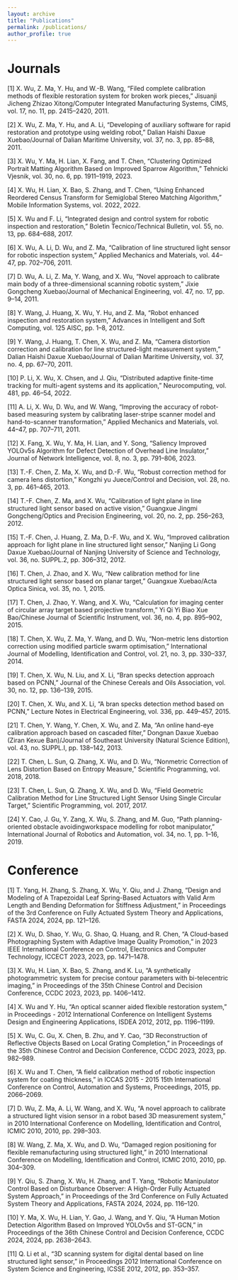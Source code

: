 ```yaml
---
layout: archive
title: "Publications"
permalink: /publications/
author_profile: true
---
```


Journals
======
[1] X. Wu, Z. Ma, Y. Hu, and W.-B. Wang, “Filed complete calibration methods of flexible restoration system for broken work pieces,” Jisuanji Jicheng Zhizao Xitong/Computer Integrated Manufacturing Systems, CIMS, vol. 17, no. 11, pp. 2415–2420, 2011.

[2] X. Wu, Z. Ma, Y. Hu, and A. Li, “Developing of auxiliary software for rapid restoration and prototype using welding robot,” Dalian Haishi Daxue Xuebao/Journal of Dalian Maritime University, vol. 37, no. 3, pp. 85–88, 2011.

[3] X. Wu, Y. Ma, H. Lian, X. Fang, and T. Chen, “Clustering Optimized Portrait Matting Algorithm Based on Improved Sparrow Algorithm,” Tehnicki Vjesnik, vol. 30, no. 6, pp. 1911–1919, 2023.

[4] X. Wu, H. Lian, X. Bao, S. Zhang, and T. Chen, “Using Enhanced Reordered Census Transform for Semiglobal Stereo Matching Algorithm,” Mobile Information Systems, vol. 2022, 2022.


[5] X. Wu and F. Li, “Integrated design and control system for robotic inspection and restoration,” Boletin Tecnico/Technical Bulletin, vol. 55, no. 13, pp. 684–688, 2017.

[6] X. Wu, A. Li, D. Wu, and Z. Ma, “Calibration of line structured light sensor for robotic inspection system,” Applied Mechanics and Materials, vol. 44–47, pp. 702–706, 2011.

[7] D. Wu, A. Li, Z. Ma, Y. Wang, and X. Wu, “Novel approach to calibrate main body of a three-dimensional scanning robotic system,” Jixie Gongcheng Xuebao/Journal of Mechanical Engineering, vol. 47, no. 17, pp. 9–14, 2011.

[8] Y. Wang, J. Huang, X. Wu, Y. Hu, and Z. Ma, “Robot enhanced inspection and restoration system,” Advances in Intelligent and Soft Computing, vol. 125 AISC, pp. 1–8, 2012.

[9] Y. Wang, J. Huang, T. Chen, X. Wu, and Z. Ma, “Camera distortion correction and calibration for line structured-light measurement system,” Dalian Haishi Daxue Xuebao/Journal of Dalian Maritime University, vol. 37, no. 4, pp. 67–70, 2011.

[10] P. Li, X. Wu, X. Chsen, and J. Qiu, “Distributed adaptive finite-time tracking for multi-agent systems and its application,” Neurocomputing, vol. 481, pp. 46–54, 2022.

[11] A. Li, X. Wu, D. Wu, and W. Wang, “Improving the accuracy of robot-based measuring system by calibrating laser-stripe scanner model and hand-to-scanner transformation,” Applied Mechanics and Materials, vol. 44–47, pp. 707–711, 2011.

[12] X. Fang, X. Wu, Y. Ma, H. Lian, and Y. Song, “Saliency Improved YOLOv5s Algorithm for Defect Detection of Overhead Line Insulator,” Journal of Network Intelligence, vol. 8, no. 3, pp. 791–806, 2023.

[13] T.-F. Chen, Z. Ma, X. Wu, and D.-F. Wu, “Robust correction method for camera lens distortion,” Kongzhi yu Juece/Control and Decision, vol. 28, no. 3, pp. 461–465, 2013.

[14] T.-F. Chen, Z. Ma, and X. Wu, “Calibration of light plane in line structured light sensor based on active vision,” Guangxue Jingmi Gongcheng/Optics and Precision Engineering, vol. 20, no. 2, pp. 256–263, 2012.

[15] T.-F. Chen, J. Huang, Z. Ma, D.-F. Wu, and X. Wu, “Improved calibration approach for light plane in line structured light sensor,” Nanjing Li Gong Daxue Xuebao/Journal of Nanjing University of Science and Technology, vol. 36, no. SUPPL.2, pp. 306–312, 2012.

[16] T. Chen, J. Zhao, and X. Wu, “New calibration method for line structured light sensor based on planar target,” Guangxue Xuebao/Acta Optica Sinica, vol. 35, no. 1, 2015.

[17] T. Chen, J. Zhao, Y. Wang, and X. Wu, “Calculation for imaging center of circular array target based projective transform,” Yi Qi Yi Biao Xue Bao/Chinese Journal of Scientific Instrument, vol. 36, no. 4, pp. 895–902, 2015.

[18] T. Chen, X. Wu, Z. Ma, Y. Wang, and D. Wu, “Non-metric lens distortion correction using modified particle swarm optimisation,” International Journal of Modelling, Identification and Control, vol. 21, no. 3, pp. 330–337, 2014.

[19] T. Chen, X. Wu, N. Liu, and X. Li, “Bran specks detection approach based on PCNN,” Journal of the Chinese Cereals and Oils Association, vol. 30, no. 12, pp. 136–139, 2015.

[20] T. Chen, X. Wu, and X. Li, “A bran specks detection method based on PCNN,” Lecture Notes in Electrical Engineering, vol. 336, pp. 449–457, 2015.

[21] T. Chen, Y. Wang, Y. Chen, X. Wu, and Z. Ma, “An online hand-eye calibration approach based on cascaded filter,” Dongnan Daxue Xuebao (Ziran Kexue Ban)/Journal of Southeast University (Natural Science Edition), vol. 43, no. SUPPL.I, pp. 138–142, 2013.

[22] T. Chen, L. Sun, Q. Zhang, X. Wu, and D. Wu, “Nonmetric Correction of Lens Distortion Based on Entropy Measure,” Scientific Programming, vol. 2018, 2018.

[23] T. Chen, L. Sun, Q. Zhang, X. Wu, and D. Wu, “Field Geometric Calibration Method for Line Structured Light Sensor Using Single Circular Target,” Scientific Programming, vol. 2017, 2017.

[24] Y. Cao, J. Gu, Y. Zang, X. Wu, S. Zhang, and M. Guo, “Path planning-oriented obstacle avoidingworkspace modelling for robot manipulator,” International Journal of Robotics and Automation, vol. 34, no. 1, pp. 1–16, 2019.


Conference
======
[1] T. Yang, H. Zhang, S. Zhang, X. Wu, Y. Qiu, and J. Zhang, “Design and Modeling of A Trapezoidal Leaf Spring-Based Actuators with Valid Arm Length and Bending Deformation for Stiffness Adjustment,” in Proceedings of the 3rd Conference on Fully Actuated System Theory and Applications, FASTA 2024, 2024, pp. 121–126.

[2] X. Wu, D. Shao, Y. Wu, G. Shao, Q. Huang, and R. Chen, “A Cloud-based Photographing System with Adaptive Image Quality Promotion,” in 2023 IEEE International Conference on Control, Electronics and Computer Technology, ICCECT 2023, 2023, pp. 1471–1478.

[3] X. Wu, H. Lian, X. Bao, S. Zhang, and K. Lu, “A synthetically photogrammetric system for precise contour parameters with bi-telecentric imaging,” in Proceedings of the 35th Chinese Control and Decision Conference, CCDC 2023, 2023, pp. 1406–1412.

[4] X. Wu and Y. Hu, “An optical scanner aided flexible restoration system,” in Proceedings - 2012 International Conference on Intelligent Systems Design and Engineering Applications, ISDEA 2012, 2012, pp. 1196–1199.

[5] X. Wu, C. Gu, X. Chen, B. Zhu, and Y. Cao, “3D Reconstruction of Reflective Objects Based on Local Grating Completion,” in Proceedings of the 35th Chinese Control and Decision Conference, CCDC 2023, 2023, pp. 982–989.

[6] X. Wu and T. Chen, “A field calibration method of robotic inspection system for coating thickness,” in ICCAS 2015 - 2015 15th International Conference on Control, Automation and Systems, Proceedings, 2015, pp. 2066–2069.

[7] D. Wu, Z. Ma, A. Li, W. Wang, and X. Wu, “A novel approach to calibrate a structured light vision sensor in a robot based 3D measurement system,” in 2010 International Conference on Modelling, Identification and Control, ICMIC 2010, 2010, pp. 298–303.

[8] W. Wang, Z. Ma, X. Wu, and D. Wu, “Damaged region positioning for flexible remanufacturing using structured light,” in 2010 International Conference on Modelling, Identification and Control, ICMIC 2010, 2010, pp. 304–309.

[9] Y. Qiu, S. Zhang, X. Wu, H. Zhang, and T. Yang, “Robotic Manipulator Control Based on Disturbance Observer: A High-Order Fully Actuated System Approach,” in Proceedings of the 3rd Conference on Fully Actuated System Theory and Applications, FASTA 2024, 2024, pp. 116–120.

[10] Y. Ma, X. Wu, H. Lian, Y. Gao, J. Wang, and Y. Qiu, “A Human Motion Detection Algorithm Based on Improved YOLOv5s and ST-GCN,” in Proceedings of the 36th Chinese Control and Decision Conference, CCDC 2024, 2024, pp. 2638–2643.

[11] Q. Li et al., “3D scanning system for digital dental based on line structured light sensor,” in Proceedings 2012 International Conference on System Science and Engineering, ICSSE 2012, 2012, pp. 353–357.
